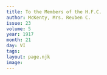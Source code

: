 ```yaml
---
title: To the Members of the H.F.C.
author: McKenty, Mrs. Reuben C.
issue: 23
volume: 5
year: 1917
month: 21
day: VI
tags:
layout: page.njk
image:
---
```

